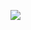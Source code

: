 ![](https://pixel-profile-ui.vercel.app/api/github-stats?username=tamtamchik&include_all_commits=true&pixelate_avatar=true&theme=monica&theme=monica&color=%23ffffffFF&hide=avatar)

<!--
**tamtamchik/tamtamchik** is a ✨ _special_ ✨ repository because its `README.md` (this file) appears on your GitHub profile.

Here are some ideas to get you started:

- 🔭 I’m currently working on ...
- 🌱 I’m currently learning ...
- 👯 I’m looking to collaborate on ...
- 🤔 I’m looking for help with ...
- 💬 Ask me about ...
- 📫 How to reach me: ...
- 😄 Pronouns: ...
- ⚡ Fun fact: ...
-->

